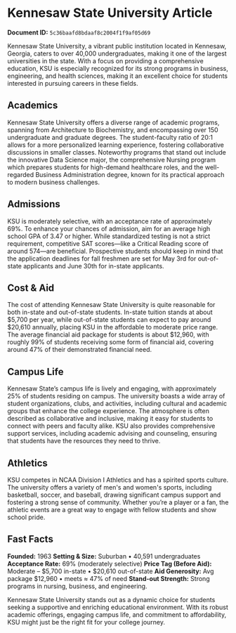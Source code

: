 # Kennesaw State University Article

**Document ID:** `5c36baafd8bdaaf8c2004f1f9af05d69`

Kennesaw State University, a vibrant public institution located in Kennesaw, Georgia, caters to over 40,000 undergraduates, making it one of the largest universities in the state. With a focus on providing a comprehensive education, KSU is especially recognized for its strong programs in business, engineering, and health sciences, making it an excellent choice for students interested in pursuing careers in these fields.

## Academics
Kennesaw State University offers a diverse range of academic programs, spanning from Architecture to Biochemistry, and encompassing over 150 undergraduate and graduate degrees. The student-faculty ratio of 20:1 allows for a more personalized learning experience, fostering collaborative discussions in smaller classes. Noteworthy programs that stand out include the innovative Data Science major, the comprehensive Nursing program which prepares students for high-demand healthcare roles, and the well-regarded Business Administration degree, known for its practical approach to modern business challenges.

## Admissions
KSU is moderately selective, with an acceptance rate of approximately 69%. To enhance your chances of admission, aim for an average high school GPA of 3.47 or higher. While standardized testing is not a strict requirement, competitive SAT scores—like a Critical Reading score of around 574—are beneficial. Prospective students should keep in mind that the application deadlines for fall freshmen are set for May 3rd for out-of-state applicants and June 30th for in-state applicants.

## Cost & Aid
The cost of attending Kennesaw State University is quite reasonable for both in-state and out-of-state students. In-state tuition stands at about $5,700 per year, while out-of-state students can expect to pay around $20,610 annually, placing KSU in the affordable to moderate price range. The average financial aid package for students is about $12,960, with roughly 99% of students receiving some form of financial aid, covering around 47% of their demonstrated financial need.

## Campus Life
Kennesaw State’s campus life is lively and engaging, with approximately 25% of students residing on campus. The university boasts a wide array of student organizations, clubs, and activities, including cultural and academic groups that enhance the college experience. The atmosphere is often described as collaborative and inclusive, making it easy for students to connect with peers and faculty alike. KSU also provides comprehensive support services, including academic advising and counseling, ensuring that students have the resources they need to thrive.

## Athletics
KSU competes in NCAA Division I Athletics and has a spirited sports culture. The university offers a variety of men's and women's sports, including basketball, soccer, and baseball, drawing significant campus support and fostering a strong sense of community. Whether you’re a player or a fan, the athletic events are a great way to engage with fellow students and show school pride.

## Fast Facts
**Founded:** 1963
**Setting & Size:** Suburban • 40,591 undergraduates
**Acceptance Rate:** 69% (moderately selective)
**Price Tag (Before Aid):** Moderate – $5,700 in-state • $20,610 out-of-state
**Aid Generosity:** Avg package $12,960 • meets ≈ 47% of need
**Stand-out Strength:** Strong programs in nursing, business, and engineering.

Kennesaw State University stands out as a dynamic choice for students seeking a supportive and enriching educational environment. With its robust academic offerings, engaging campus life, and commitment to affordability, KSU might just be the right fit for your college journey.
